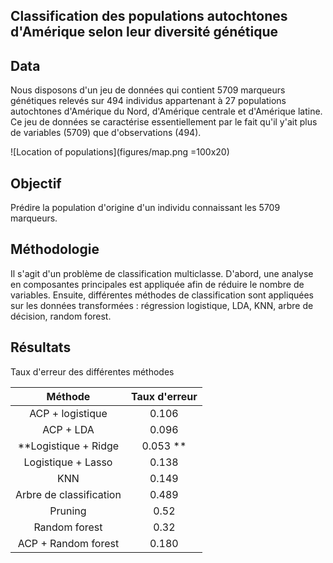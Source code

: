## Classification des populations autochtones d'Amérique selon leur diversité génétique

## Data
Nous disposons d'un jeu de données qui contient 5709 marqueurs génétiques relevés sur 494
individus appartenant à 27 populations autochtones d'Amérique du Nord, d'Amérique centrale et
d'Amérique latine. Ce jeu de données se caractérise essentiellement par le fait qu'il y'ait plus
de variables (5709) que d'observations (494).

![Location of populations](figures/map.png =100x20)


## Objectif
Prédire la population d'origine d'un individu connaissant les 5709 marqueurs.

## Méthodologie
Il s'agit d'un problème de classification multiclasse. D'abord, une analyse en composantes principales est appliquée
afin de réduire le nombre de variables. Ensuite, différentes méthodes de classification sont appliquées sur les données
transformées : régression logistique, LDA, KNN, arbre de décision, random forest. 

## Résultats
Taux d'erreur des différentes méthodes

|Méthode | Taux d'erreur |
|:---: | :---: |
|ACP + logistique | 0.106  |
|ACP + LDA | 0.096  |
|**Logistique + Ridge | 0.053  **|
|Logistique + Lasso | 0.138  |
|KNN | 0.149  |
|Arbre de classification | 0.489  |
|Pruning | 0.52  |
|Random forest | 0.32  |
|ACP + Random forest | 0.180  |
